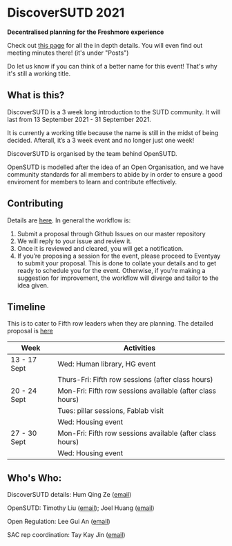 # DiscoverSUTD 2021
**Decentralised planning for the Freshmore experience**

Check out [this page](https://open.sutd.dev/discovery-week-working-title/) for all the in depth details. You will even find out meeting minutes there! (it's under "Posts")

Do let us know if you can think of a better name for this event! That's why it's still a working title.

## What is this?
DiscoverSUTD  is a 3 week long introduction to the SUTD community. It will last from 13 September 2021 - 31 September 2021.

It is currently a working title because the name is still in the midst of being decided. Afterall, it’s a 3 week event and no longer just one week!

DiscoverSUTD is organised by the team behind OpenSUTD.

OpenSUTD is modelled after the idea of an Open Organisation, and we have community standards for all members to abide by in order to ensure a good enviroment for members to learn and contribute effectively.

## Contributing
Details are [here](https://open.sutd.dev/discovery-week-working-title/contributing/).
In general the workflow is:
1. Submit a proposal through Github Issues on our master repository
2. We will reply to your issue and review it.
3. Once it is reviewed and cleared, you will get a notification.
4. If you’re proposing a session for the event, please proceed to Eventyay to submit your proposal. This is done to collate your details and to get ready to schedule you for the event. Otherwise, if you’re making a suggestion for improvement, the workflow will diverge and tailor to the idea given.


## Timeline
This is to cater to Fifth row leaders when they are planning. The detailed proposal is [here](https://open.sutd.dev/discovery-week-working-title/proposal_details/)

|Week|Activities|
|--|--|
|13 - 17 Sept|Wed: Human library, HG event|
||Thurs-Fri: Fifth row sessions (after class hours)|
|20 - 24 Sept|Mon-Fri: Fifth row sessions available (after class hours)|
||Tues: pillar sessions, Fablab visit|
||Wed: Housing event|
|27 - 30 Sept|Mon-Fri: Fifth row sessions available (after class hours)|
||Wed: Housing event|


## Who's Who:

DiscoverSUTD details: Hum Qing Ze ([email](mailto:qingze_hum@mymail.sutd.edu.sg))

OpenSUTD: Timothy Liu ([email](mailto:timothy_liu@mymail.sutd.edu.sg)); Joel Huang ([email](mailto:joel_huang@mymail.sutd.edu.sg))

Open Regulation: Lee Gui An ([email](mailto:guian_lee@mymail.sutd.edu.sg))

SAC rep coordination: Tay Kay Jin ([email](mailto:kayjin_tay@mymail.sutd.edu.sg))
